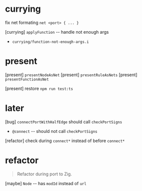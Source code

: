 # currying

fix net formating `net <port> { ... }`

[currying] `applyFunction` -- handle not enough args

- `currying/function-not-enough-args.i`

# present

[present] `presentNodeAsNet`
[present] `presentRuleAsNets`
[present] `presentFunctionAsNet`

[present] restore `npm run test:ts`

# later

[bug] `connectPortWithHalfEdge` should call `checkPortSigns`

- `@connect` -- should not call `checkPortSigns`

[refactor] check during `connect*` instead of before `connect*`

# refactor

> Refactor during port to Zig.

[maybe] `Node` -- has `modId` instead of `url`
